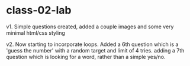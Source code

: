 # class-02-lab

v1. Simple questions created, added a couple images and some very minimal html/css styling

v2. Now starting to incorporate loops. Added a 6th question which is a 'guess the number' with a random target and limit of 4 tries.
adding a 7th question which is looking for a word, rather than a simple yes/no.